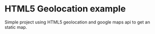 # HTML5 Geolocation example

Simple project using HTML5 geolocation and google maps api to get an static map.
